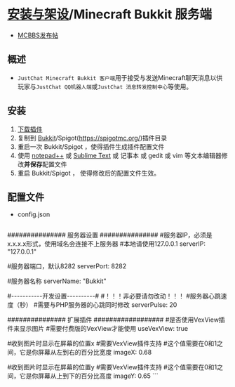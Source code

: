 # [安装与架设](../)/Minecraft Bukkit 服务端
- [MCBBS发布帖](http://www.mcbbs.net/thread-840749-1-1.html)

## 概述
- ```JustChat Minecraft Bukkit 客户端```用于接受与发送Minecraft聊天消息以供玩家与```JustChat QQ机器人端```或```JustChat 消息转发控制中心```等使用。

## 安装
1. [下载插件](https://github.com/ExerciseBook/JustChat/releases/)
1. 复制到 [Bukkit](https://bukkit.org/)/Spigot(https://spigotmc.org/)插件目录
1. 重启一次 Bukkit/Spigot ，使得插件生成插件配置文件
1. 使用 [notepad++](https://notepad-plus-plus.org/) 或 [Sublime Text](http://www.sublimetext.com/) 或 记事本 或 gedit 或 vim 等文本编辑器修改**并保存**配置文件
1. 重启 Bukkit/Spigot ， 使得修改后的配置文件生效。

## 配置文件 
- config.json
	```
############### 服务器设置 ###############
#服务器IP，必须是x.x.x.x形式，使用域名会连接不上服务器
#本地请使用127.0.0.1
serverIP: "127.0.0.1"

#服务器端口，默认8282
serverPort: 8282

#服务器名称
serverName: "Bukkit"

#-----------开发设置----------#
#！！！非必要请勿改动！！！
#服务器心跳速度（秒）
#需要与PHP服务器的心跳同时修改
serverPulse: 20

############### 扩展插件 ##################
#是否使用VexView插件来显示图片
#需要付费版的VexView才能使用
useVexView: true

#收到图片时显示在屏幕的位置x
#需要VexView插件支持
#这个值需要在0和1之间，它是你屏幕从左到右的百分比宽度
imageX: 0.68

#收到图片时显示在屏幕的位置y
#需要VexView插件支持
#这个值需要在0和1之间，它是你屏幕从上到下的百分比高度
imageY: 0.65
	```